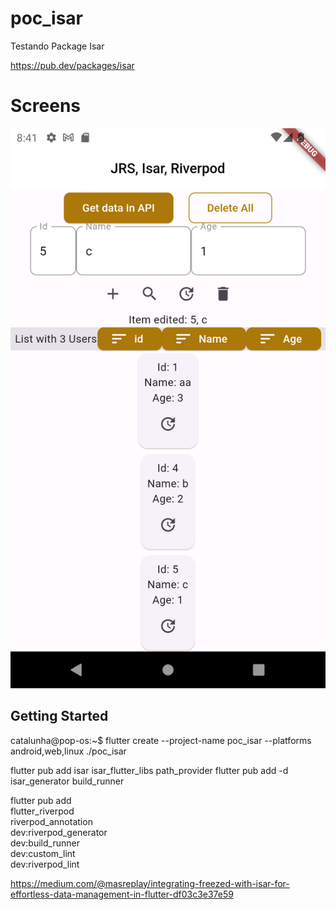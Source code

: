 # poc_isar

Testando Package Isar 

https://pub.dev/packages/isar

# Screens

![Home](./readme/home.png)

## Getting Started

catalunha@pop-os:~$ flutter create --project-name poc_isar --platforms android,web,linux ./poc_isar

flutter pub add isar isar_flutter_libs path_provider
flutter pub add -d isar_generator build_runner

flutter pub add \
  flutter_riverpod \
  riverpod_annotation \
  dev:riverpod_generator \
  dev:build_runner \
  dev:custom_lint \
  dev:riverpod_lint

https://medium.com/@masreplay/integrating-freezed-with-isar-for-effortless-data-management-in-flutter-df03c3e37e59